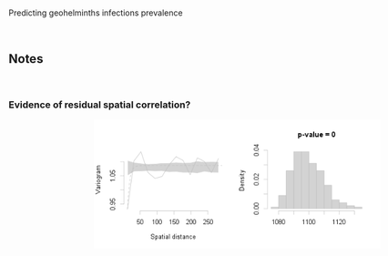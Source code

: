 <br>

Predicting geohelminths infections prevalence

<br>

## Notes

<br>

### Evidence of residual spatial correlation?

<img src="./warehouse/images/UPS.png" style="text-align: center; margin-left: 150px; height: 80%;">

<br>
<br>

<br>
<br>

<br>
<br>

<br>
<br>

